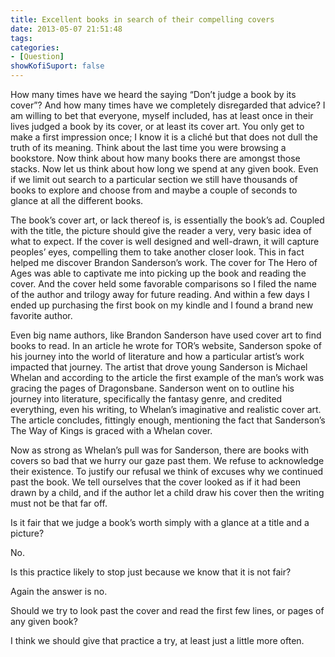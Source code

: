 ```yaml
---
title: Excellent books in search of their compelling covers
date: 2013-05-07 21:51:48
tags:
categories: 
- [Question]
showKofiSuport: false
---
```

How many times have we heard the saying “Don’t judge a book by its cover”?  And how many times have we completely disregarded that advice?  I am willing to bet that everyone, myself included, has at least once in their lives judged a book by its cover, or at least its cover art.  You only get to make a first impression once; I know it is a cliché but that does not dull the truth of its meaning.  <!-- more -->Think about the last time you were browsing a bookstore.  Now think about how many books there are amongst those stacks.  Now let us think about how long we spend at any given book.  Even if we limit out search to a particular section we still have thousands of books to explore and choose from and maybe a couple of seconds to glance at all the different books. 

The book’s cover art, or lack thereof is, is essentially the book’s ad.  Coupled with the title, the picture should give the reader a very, very basic idea of what to expect.  If the cover is well designed and well-drawn, it will capture peoples’ eyes, compelling them to take another closer look.  This in fact helped me discover Brandon Sanderson’s work.  The cover for The Hero of Ages was able to captivate me into picking up the book and reading the cover.  And the cover held some favorable comparisons so I filed the name of the author and trilogy away for future reading.  And within a few days I ended up purchasing the first book on my kindle and I found a brand new favorite author.

Even big name authors, like Brandon Sanderson have used cover art to find books to read.  In an article he wrote for TOR’s website, Sanderson spoke of his journey into the world of literature and how a particular artist’s work impacted that journey.  The artist that drove young Sanderson is Michael Whelan and according to the article the first example of the man’s work was gracing the pages of Dragonsbane.  Sanderson went on to outline his journey into literature, specifically the fantasy genre, and credited everything, even his writing, to Whelan’s imaginative and realistic cover art.  The article concludes, fittingly enough, mentioning the fact that Sanderson’s The Way of Kings is graced with a Whelan cover.

Now as strong as Whelan’s pull was for Sanderson, there are books with covers so bad that we hurry our gaze past them.  We refuse to acknowledge their existence.  To justify our refusal we think of excuses why we continued past the book.  We tell ourselves that the cover looked as if it had been drawn by a child, and if the author let a child draw his cover then the writing must not be that far off.

Is it fair that we judge a book’s worth simply with a glance at a title and a picture?

No.

Is this practice likely to stop just because we know that it is not fair?

Again the answer is no.

Should we try to look past the cover and read the first few lines, or pages of any given book?

I think we should give that practice a try, at least just a little more often.